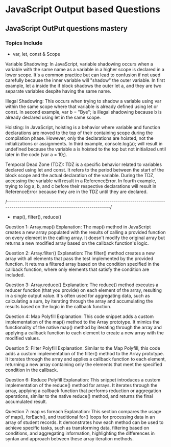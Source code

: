 # JavaScript Output based Questions

## JavaScript OutPut questions mastery

### Topics Include

-   var, let, const & Scope

Variable Shadowing:
In JavaScript, variable shadowing occurs when a variable with the same name as a variable in a higher scope is declared in a lower scope.
It's a common practice but can lead to confusion if not used carefully because the inner variable will "shadow" the outer variable.
In first example, let a inside the if block shadows the outer let a, and they are two separate variables despite having the same name.

Illegal Shadowing:
This occurs when trying to shadow a variable using var within the same scope where that variable is already defined using let or const.
In second example, var b = "Bye"; is illegal shadowing because b is already declared using let in the same scope.

Hoisting:
In JavaScript, hoisting is a behavior where variable and function declarations are moved to the top of their containing scope during the compilation phase.
However, only the declarations are hoisted, not the initializations or assignments.
In third example, console.log(a); will result in undefined because the variable a is hoisted to the top but not initialized until later in the code (var a = 10;).

Temporal Dead Zone (TDZ):
TDZ is a specific behavior related to variables declared using let and const. It refers to the period between the start of the block scope and the actual declaration of the variable.
During the TDZ, accessing the variable will result in a ReferenceError.
In fourth example, trying to log a, b, and c before their respective declarations will result in ReferenceError because they are in the TDZ until they are declared.

/--------------------------------------------------------------------------------------------------------------------------------/

-   map(), filter(), reduce()

Question 1: Array.map()
Explanation: The map() method in JavaScript creates a new array populated with the results of calling a provided function on every element in the calling array. It doesn't modify the original array but returns a new modified array based on the callback function's logic.

Question 2: Array.filter()
Explanation: The filter() method creates a new array with all elements that pass the test implemented by the provided function. It returns a filtered array based on the condition specified in the callback function, where only elements that satisfy the condition are included.

Question 3: Array.reduce()
Explanation: The reduce() method executes a reducer function (that you provide) on each element of the array, resulting in a single output value. It's often used for aggregating data, such as calculating a sum, by iterating through the array and accumulating the results based on the logic in the callback function.

Question 4: Map Polyfill
Explanation: This code snippet adds a custom implementation of the map() method to the Array prototype. It mimics the functionality of the native map() method by iterating through the array and applying a callback function to each element to create a new array with the modified values.

Question 5: Filter Polyfill
Explanation: Similar to the Map Polyfill, this code adds a custom implementation of the filter() method to the Array prototype. It iterates through the array and applies a callback function to each element, returning a new array containing only the elements that meet the specified condition in the callback.

Question 6: Reduce Polyfill
Explanation: This snippet introduces a custom implementation of the reduce() method for arrays. It iterates through the array, applying a callback function that performs reduction or aggregation operations, similar to the native reduce() method, and returns the final accumulated result.

Question 7: map vs foreach
Explanation: This section compares the usage of map(), forEach(), and traditional for() loops for processing data in an array of student records. It demonstrates how each method can be used to achieve specific tasks, such as transforming data, filtering based on conditions, and aggregating information, highlighting the differences in syntax and approach between these array iteration methods.
